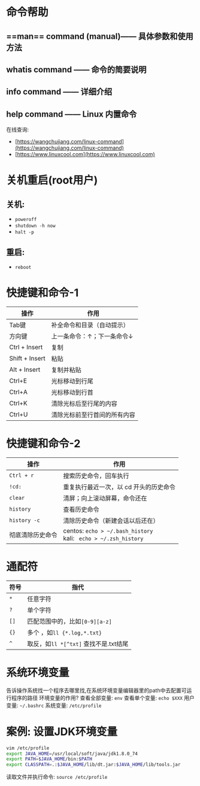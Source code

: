 # 命令帮助

## ==man== command (manual)—— 具体参数和使用方法
## whatis command —— 命令的简要说明
## info command —— 详细介绍
## help command —— Linux 内置命令

在线查询:
- [https://wangchujiang.com/linux-command](https://wangchujiang.com/linux-command)
- [https://www.linuxcool.com](https://www.linuxcool.com)
# 关机重启(root用户)

## 关机:
- `poweroff`
- `shutdown -h now`
- `halt -p`
## 重启:
- `reboot`
# 快捷键和命令-1

| 操作             | 作用             |
| -------------- | -------------- |
| Tab键           | 补全命令和目录（自动提示）  |
| 方向键            | 上一条命令：↑；下一条命令↓ |
| Ctrl + Insert  | 复制             |
| Shift + Insert | 粘贴             |
| Alt + Insert   | 复制并粘贴          |
| Ctrl+E         | 光标移动到行尾        |
| Ctrl+A         | 光标移动到行首        |
| Ctrl+K         | 清除光标后至行尾的内容    |
| Ctrl+U         | 清除光标前至行首间的所有内容 |
# 快捷键和命令-2

| 操作           | 作用                                                                 |
| ------------ | ------------------------------------------------------------------ |
| `Ctrl + r`   | 搜索历史命令，回车执行                                                        |
| `!cd:`       | 重复执行最近一次，以 cd 开头的历史命令                                              |
| `clear`      | 清屏；向上滚动屏幕，命令还在                                                     |
| `history`    | 查看历史命令                                                             |
| `history -c` | 清除历史命令（新建会话以后还在）                                                   |
| 彻底清除历史命令     | centos: `echo > ~/.bash_history`<br>kali: ` echo > ~/.zsh_history` |
# 通配符

| 符号   | 指代                          |
| ---- | --------------------------- |
| `*`  | 任意字符                        |
| `?`  | 单个字符                        |
| `[]` | 匹配范围中的，比如`[0-9][a-z]`       |
| `{}` | 多个 ，如`ll {*.log,*.txt}`     |
| `^`  | 取反，如`ll *[^txt]` 查找不是.txt结尾 |
# 系统环境变量
告诉操作系统找一个程序去哪里找,在系统环境变量编辑器里的path中去配置可运行程序的路径
环境变量的作用?
查看全部变量: `env`
查看单个变量: `echo $XXX`
用户变量: `~/.bashrc`
系统变量: `/etc/profile`
# 案例: 设置JDK环境变量

```bash
vim /etc/profile
export JAVA_HOME=/usr/local/soft/java/jdk1.8.0_74
export PATH=$JAVA_HOME/bin:$PATH
export CLASSPATH=.:$JAVA_HOME/lib/dt.jar:$JAVA_HOME/lib/tools.jar
```

读取文件并执行命令: `source /etc/profile`